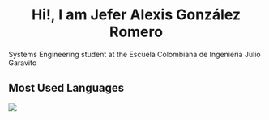 <h1 align="center">Hi!, I am Jefer Alexis González Romero</h1>
<p  align ="left">Systems Engineering student at the Escuela Colombiana de Ingeniería Julio Garavito</p>
<h2 align="left">Most Used Languages</h2>
<img src="https://github-readme-stats.vercel.app/api/top-langs?username=AlexisGR7&layout=compact"/>

